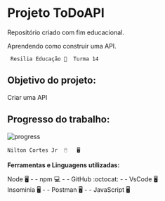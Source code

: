 # Projeto ToDoAPI
Repositório criado com fim educacional.

Aprendendo como construir uma API.
```
 Resilia Educação 🦇  Turma 14
````
## Objetivo do projeto:
Criar uma API

## Progresso do trabalho:
![progress](https://progress-bar.dev/10/ "progresso")


```   
Nilton Cortes Jr  🖱️   🖥️     
```

**Ferramentas e Linguagens utilizadas:**
	
Node 🖥️  - - npm 💻  - - GitHub :octocat: - - VsCode 🖥️   
Insominia 🖥️  - - Postman 🖥️  - - JavaScript 🖥️ 
